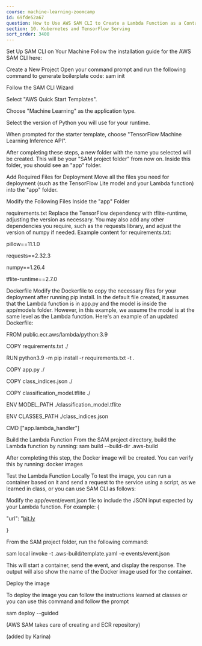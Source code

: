 ```yaml
---
course: machine-learning-zoomcamp
id: 69fde52a67
question: How to Use AWS SAM CLI to Create a Lambda Function as a Container Image
section: 10. Kubernetes and TensorFlow Serving
sort_order: 3400
---
```


Set Up SAM CLI on Your Machine
Follow the installation guide for the AWS SAM CLI here:

Create a New Project
Open your command prompt and run the following command to generate boilerplate code:
sam init

Follow the SAM CLI Wizard

Select "AWS Quick Start Templates".

Choose "Machine Learning" as the application type.

Select the version of Python you will use for your runtime.

When prompted for the starter template, choose "TensorFlow Machine Learning Inference API".

After completing these steps, a new folder with the name you selected will be created. This will be your "SAM project folder" from now on. Inside this folder, you should see an "app" folder.

Add Required Files for Deployment
Move all the files you need for deployment (such as the TensorFlow Lite model and your Lambda function) into the "app" folder.

Modify the Following Files Inside the "app" Folder

requirements.txt
Replace the TensorFlow dependency with tflite-runtime, adjusting the version as necessary. You may also add any other dependencies you require, such as the requests library, and adjust the version of numpy if needed.
Example content for requirements.txt:

pillow==11.1.0

requests==2.32.3

numpy==1.26.4

tflite-runtime==2.7.0

Dockerfile
Modify the Dockerfile to copy the necessary files for your deployment after running pip install. In the default file created, it assumes that the Lambda function is in app.py and the model is inside the app/models folder. However, in this example, we assume the model is at the same level as the Lambda function.
Here's an example of an updated Dockerfile:

FROM public.ecr.aws/lambda/python:3.9

COPY requirements.txt ./

RUN python3.9 -m pip install -r requirements.txt -t .

COPY app.py ./

COPY class_indices.json ./

COPY classification_model.tflite ./

ENV MODEL_PATH ./classification_model.tflite

ENV CLASSES_PATH ./class_indices.json

CMD ["app.lambda_handler"]

Build the Lambda Function
From the SAM project directory, build the Lambda function by running:
sam build --build-dir .aws-build

After completing this step, the Docker image will be created. You can verify this by running:
docker images

Test the Lambda Function Locally
To test the image, you can run a container based on it and send a request to the service using a script, as we learned in class, or you can use SAM CLI as follows:

Modify the app/event/event.json file to include the JSON input expected by your Lambda function. For example:
{

"url": "[bit.ly](http://bit.ly/mlbookcamp-pants")

}

From the SAM project folder, run the following command:

sam local invoke -t .aws-build/template.yaml -e events/event.json

This will start a container, send the event, and display the response. The output will also show the name of the Docker image used for the container.

Deploy the image

To deploy the image you can follow the instructions learned at classes or you can use this command and follow the prompt

sam deploy --guided

(AWS SAM takes care of creating and ECR repository)

(added by Karina)

